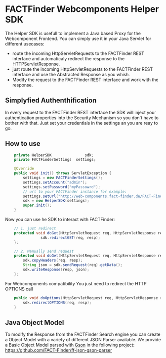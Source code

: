 # FACTFinder Webcomponents Helper SDK
The Helper SDK is usefull to implement a Java based Proxy for the Webcomponent Frontend.
You can simply use it in your Java Servlet for different usecases:

- route the incoming HttpServletRequests to the FACTFinder REST interface and automaticaly redirect the response to the HTTPServletResponse.
- just route the incoming HttpServletRequests to the FACTFinder REST interface and use the Abstracted Response as you whish.
- Modify the request to the FACTFinder REST interface and work with the response.


## Simplyfied Authenthification
In every request to the FACTFinder REST interface the SDK will inject your authentication properties into the Security Mechanism so you don't have to bother with that.
Just set your credentials in the settings an you are reay to go.

## How to use
```java
	private HelperSDK				sdk;
	private FACTFinderSettings	settings;

	@Override
	public void init() throws ServletException {
		settings = new FACTFinderSettings();
		settings.setAccount("admin");
		settings.setPassword("myPassowrd");
		// url to your FACTFinder instance for example:
		settings.setUrl("http://web-components.fact-finder.de/FACT-Finder-7.2");
		sdk = new HelperSDK(settings);
		super.init();
	}  
```
Now you can use he SDK to interact with FACTFinder:
```java
	// 1. just redirect
	protected void doGet(HttpServletRequest req, HttpServletResponse resp) throws ServletException, IOException {
				sdk.redirectGET(req, resp);
	};

	// 2. Manually send request
	protected void doGet(HttpServletRequest req, HttpServletResponse resp) throws ServletException, IOException {
		sdk.copyHeaders(req, resp);
		String json = sdk.sendRequest(req).getData();
		sdk.writeResponse(resp, json);
	};
```
For Webcomponents compatibility You just need to redirect the HTTP OPTIONS call   
```java
	public void doOptions(HttpServletRequest req, HttpServletResponse resp) throws IOException {
		sdk.redirectOPTIONS(req, resp);
	}  
```

## Java Object Model
To modify the Response from the FACTFinder Search engine you can create a Object Model with a variety  of different JSON Parser available.
We provide a Basic Object Model parsed with [Gson](https://github.com/google/gson) in the following project:   https://github.com/FACT-Finder/ff-json-gson-parser



 


